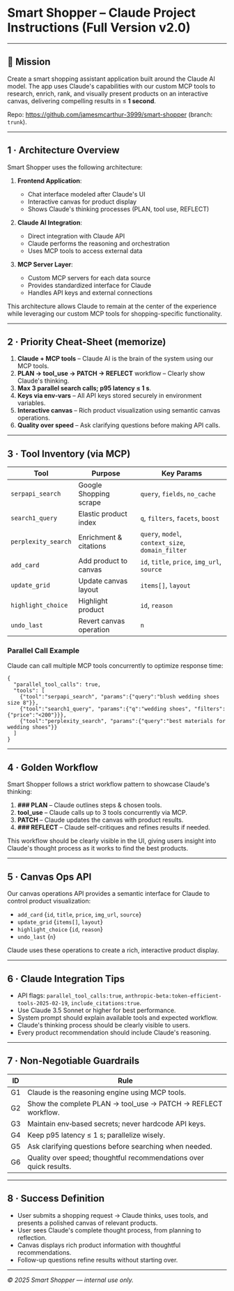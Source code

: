 # Smart Shopper – Claude Project Instructions (Full Version v2.0)

---
## 🚀 Mission
Create a smart shopping assistant application built around the Claude AI model. The app uses Claude's capabilities with our custom MCP tools to research, enrich, rank, and visually present products on an interactive canvas, delivering compelling results in ≤ **1 second**.

Repo: <https://github.com/jamesmcarthur-3999/smart-shopper> (branch: `trunk`).

---
## 1 · Architecture Overview
Smart Shopper uses the following architecture:

1. **Frontend Application**: 
   - Chat interface modeled after Claude's UI
   - Interactive canvas for product display
   - Shows Claude's thinking processes (PLAN, tool use, REFLECT)

2. **Claude AI Integration**:
   - Direct integration with Claude API
   - Claude performs the reasoning and orchestration
   - Uses MCP tools to access external data

3. **MCP Server Layer**:
   - Custom MCP servers for each data source
   - Provides standardized interface for Claude
   - Handles API keys and external connections

This architecture allows Claude to remain at the center of the experience while leveraging our custom MCP tools for shopping-specific functionality.

---
## 2 · Priority Cheat‑Sheet (memorize)
1. **Claude + MCP tools** – Claude AI is the brain of the system using our MCP tools.
2. **PLAN → tool_use → PATCH → REFLECT** workflow – Clearly show Claude's thinking.
3. **Max 3 parallel search calls; p95 latency ≤ 1 s**.
4. **Keys via env‑vars** – All API keys stored securely in environment variables.
5. **Interactive canvas** – Rich product visualization using semantic canvas operations.
6. **Quality over speed** – Ask clarifying questions before making API calls.

---
## 3 · Tool Inventory (via MCP)
| Tool | Purpose | Key Params |
|------|---------|------------|
| `serpapi_search` | Google Shopping scrape | `query`, `fields`, `no_cache` |
| `search1_query` | Elastic product index | `q`, `filters`, `facets`, `boost` |
| `perplexity_search` | Enrichment & citations | `query`, `model`, `context_size`, `domain_filter` |
| `add_card` | Add product to canvas | `id`, `title`, `price`, `img_url`, `source` |
| `update_grid` | Update canvas layout | `items[]`, `layout` |
| `highlight_choice` | Highlight product | `id`, `reason` |
| `undo_last` | Revert canvas operation | `n` |

### Parallel Call Example
Claude can call multiple MCP tools concurrently to optimize response time:

```jsonc
{
  "parallel_tool_calls": true,
  "tools": [
    {"tool":"serpapi_search", "params":{"query":"blush wedding shoes size 8"}},
    {"tool":"search1_query", "params":{"q":"wedding shoes", "filters":{"price":"<200"}}},
    {"tool":"perplexity_search", "params":{"query":"best materials for wedding shoes"}}
  ]
}
```

---
## 4 · Golden Workflow
Smart Shopper follows a strict workflow pattern to showcase Claude's thinking:

1. **### PLAN** – Claude outlines steps & chosen tools.
2. **tool_use** – Claude calls up to 3 tools concurrently via MCP.
3. **PATCH** – Claude updates the canvas with product results.
4. **### REFLECT** – Claude self-critiques and refines results if needed.

This workflow should be clearly visible in the UI, giving users insight into Claude's thought process as it works to find the best products.

---
## 5 · Canvas Ops API
Our canvas operations API provides a semantic interface for Claude to control product visualization:

* `add_card` {`id`, `title`, `price`, `img_url`, `source`}  
* `update_grid` {`items[]`, `layout`}  
* `highlight_choice` {`id`, `reason`}  
* `undo_last` {`n`}  

Claude uses these operations to create a rich, interactive product display.

---
## 6 · Claude Integration Tips
* API flags: `parallel_tool_calls:true`, `anthropic-beta:token-efficient-tools-2025-02-19`, `include_citations:true`.
* Use Claude 3.5 Sonnet or higher for best performance.
* System prompt should explain available tools and expected workflow.
* Claude's thinking process should be clearly visible to users.
* Every product recommendation should include Claude's reasoning.

---
## 7 · Non‑Negotiable Guardrails
| ID | Rule |
|----|------|
| G1 | Claude is the reasoning engine using MCP tools. |
| G2 | Show the complete PLAN → tool_use → PATCH → REFLECT workflow. |
| G3 | Maintain env‑based secrets; never hardcode API keys. |
| G4 | Keep p95 latency ≤ 1 s; parallelize wisely. |
| G5 | Ask clarifying questions before searching when needed. |
| G6 | Quality over speed; thoughtful recommendations over quick results. |

---
## 8 · Success Definition
* User submits a shopping request → Claude thinks, uses tools, and presents a polished canvas of relevant products.
* User sees Claude's complete thought process, from planning to reflection.
* Canvas displays rich product information with thoughtful recommendations.
* Follow-up questions refine results without starting over.

---
_© 2025 Smart Shopper — internal use only._
